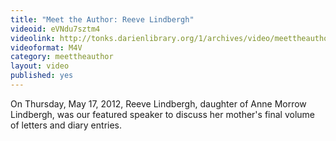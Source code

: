 ```yaml
---
title: "Meet the Author: Reeve Lindbergh"
videoid: eVNdu7sztm4
videolink: http://tonks.darienlibrary.org/1/archives/video/meettheauthor/20120517_reeve_lindbergh.m4v
videoformat: M4V
category: meettheauthor
layout: video
published: yes
---
```


On Thursday, May 17, 2012, Reeve Lindbergh, daughter of Anne Morrow Lindbergh, was our featured speaker to discuss her mother's final volume of letters and diary entries.